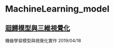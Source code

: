 # MachineLearning_model
## [迴歸模型與三維視覺化](https://github.com/AustinChen123/MachineLearning_model/tree/master/Regressor)
機器學習模型與視覺化實作
2019/04/18

